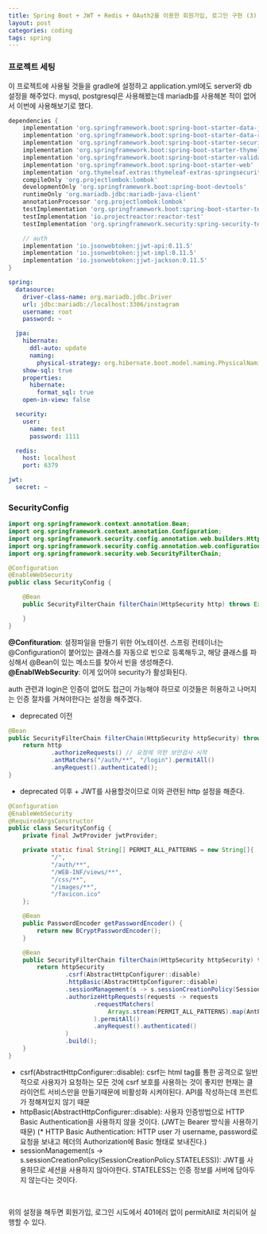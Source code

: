 ```yaml
---
title: Spring Boot + JWT + Redis + OAuth2를 이용한 회원가입, 로그인 구현 (3) - SecurityConfig
layout: post
categories: coding
tags: spring
---
```


### 프로젝트 세팅
이 프로젝트에 사용될 것들을 gradle에 설정하고 application.yml에도 server와 db 설정을 해주었다.
mysql, postgresql은 사용해봤는데 mariadb를 사용해본 적이 없어서 이번에 사용해보기로 했다.    

```groovy
dependencies {
    implementation 'org.springframework.boot:spring-boot-starter-data-jpa'
    implementation 'org.springframework.boot:spring-boot-starter-data-redis'
    implementation 'org.springframework.boot:spring-boot-starter-security'
    implementation 'org.springframework.boot:spring-boot-starter-thymeleaf'
    implementation 'org.springframework.boot:spring-boot-starter-validation'
    implementation 'org.springframework.boot:spring-boot-starter-web'
    implementation 'org.thymeleaf.extras:thymeleaf-extras-springsecurity6'
    compileOnly 'org.projectlombok:lombok'
    developmentOnly 'org.springframework.boot:spring-boot-devtools'
    runtimeOnly 'org.mariadb.jdbc:mariadb-java-client'
    annotationProcessor 'org.projectlombok:lombok'
    testImplementation 'org.springframework.boot:spring-boot-starter-test'
    testImplementation 'io.projectreactor:reactor-test'
    testImplementation 'org.springframework.security:spring-security-test'

    // auth
    implementation 'io.jsonwebtoken:jjwt-api:0.11.5'
    implementation 'io.jsonwebtoken:jjwt-impl:0.11.5'
    implementation 'io.jsonwebtoken:jjwt-jackson:0.11.5'
}
```

```yaml
spring:
  datasource:
    driver-class-name: org.mariadb.jdbc.Driver
    url: jdbc:mariadb://localhost:3306/instagram
    username: root
    password: ~

  jpa:
    hibernate:
      ddl-auto: update
      naming:
        physical-strategy: org.hibernate.boot.model.naming.PhysicalNamingStrategyStandardImpl
    show-sql: true
    properties:
      hibernate:
        format_sql: true
    open-in-view: false

  security:
    user:
      name: test
      password: 1111

  redis:
    host: localhost
    port: 6379

jwt:
  secret: ~
```

### SecurityConfig
```java
import org.springframework.context.annotation.Bean;
import org.springframework.context.annotation.Configuration;
import org.springframework.security.config.annotation.web.builders.HttpSecurity;
import org.springframework.security.config.annotation.web.configuration.EnableWebSecurity;
import org.springframework.security.web.SecurityFilterChain;

@Configuration
@EnableWebSecurity
public class SecurityConfig {

    @Bean
    public SecurityFilterChain filterChain(HttpSecurity http) throws Exception {

    }
}
```
__@Confituration__: 설정파일을 만들기 위한 어노테이션. 스프링 컨테이너는 @Configuration이 붙어있는 클래스를 자동으로 빈으로 등록해두고, 해당 클래스를 파싱해서 @Bean이 있는 메소드를 찾아서 빈을 생성해준다.    
__@EnablWebSecurity__: 이게 있어야 security가 활성화된다.

auth 관련과 login은 인증이 없어도 접근이 가능해야 하므로 이것들은 허용하고 나머지는 인증 절차를 거쳐야한다는 설정을 해주겠다.    

- deprecated 이전    

```java
@Bean
public SecurityFilterChain filterChain(HttpSecurity httpSecurity) throws Exception {
    return http
            .authorizeRequests() // 요청에 의한 보안검사 시작
            .antMatchers("/auth/**", "/login").permitAll()
            .anyRequest().authenticated();
}
```

- deprecated 이후 + JWT를 사용할것이므로 이와 관련된 http 설정을 해준다.    

```java
@Configuration
@EnableWebSecurity
@RequiredArgsConstructor
public class SecurityConfig {
    private final JwtProvider jwtProvider;

    private static final String[] PERMIT_ALL_PATTERNS = new String[]{
            "/",
            "/auth/**",
            "/WEB-INF/views/**",
            "/css/**",
            "/images/**",
            "/favicon.ico"
    };

    @Bean
    public PasswordEncoder getPasswordEncoder() {
        return new BCryptPasswordEncoder();
    }

    @Bean
    public SecurityFilterChain filterChain(HttpSecurity httpSecurity) throws Exception {
        return httpSecurity
                .csrf(AbstractHttpConfigurer::disable)
                .httpBasic(AbstractHttpConfigurer::disable)
                .sessionManagement(s -> s.sessionCreationPolicy(SessionCreationPolicy.STATELESS))
                .authorizeHttpRequests(requests -> requests
                        .requestMatchers(
                            Arrays.stream(PERMIT_ALL_PATTERNS).map(AntPathRequestMatcher::antMatcher).toArray(AntPathRequestMatcher[]::new)
                        ).permitAll()
                        .anyRequest().authenticated()
                )
                .build();
    }
}
```    

* csrf(AbstractHttpConfigurer::disable): csrf는 html tag를 통한 공격으로 일반적으로 사용자가 요청하는 모든 것에 csrf 보호를 사용하는 것이 좋지만 
현재는 클라이언트 서비스만을 만들기때문에 비활성화 시켜야된다. API를 작성하는데 프런트가 정해져있지 않기 때문
* httpBasic(AbstractHttpConfigurer::disable): 사용자 인증방법으로 HTTP Basic Authentication을 사용하지 않을 것이다. (JWT는 Bearer 방식을 사용하기 때문)
(* HTTP Basic Authentication: HTTP user 가 username, password로 요청을 보내고 헤더의 Authorization에 Basic <credentials> 형태로 보내진다.)    
* sessionManagement(s -> s.sessionCreationPolicy(SessionCreationPolicy.STATELESS)): JWT를 사용하므로 세션을 사용하지 않아야한다. STATELESS는 인증 정보를 서버에 담아두지 않는다는 것이다.

<br>

위의 설정을 해두면 회원가입, 로그인 시도에서 401에러 없이 permitAll로 처리되어 실행할 수 있다.    